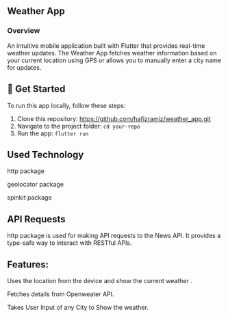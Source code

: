 ## Weather App

### Overview
An intuitive mobile application built with Flutter that provides real-time weather updates. The Weather App fetches weather information based on your current location using GPS or allows you to manually enter a city name for updates.

## 🚀 Get Started

To run this app locally, follow these steps:

1. Clone this repository: https://github.com/hafizramiz/weather_app.git
2. Navigate to the project folder:  `cd your-repo`
3. Run the app: `flutter run`


## Used Technology
http package

geolocator package

spinkit package 

## API Requests 
http package is used for making API requests to the News API. It provides a type-safe way to interact with RESTful APIs.

## Features:

Uses the location from the device and show the current weather .

Fetches details from Openweater API.

Takes User Input of any City to Show the weather.
